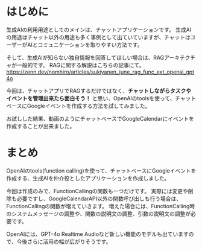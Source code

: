 # はじめに

生成AIの利用用途としてのメインは、チャットアプリケーションです。
生成AIの用途はチャット以外の用途も多く事例として出ていていますが、チャットはユーザーがAIとコミュニケーションを取りやすい方法です。

そして、生成AIが知らない独自情報を回答してほしい場合は、RAGアーキテクチャが一般的です。
RAGに関する解説はこちらの記事にて。
https://zenn.dev/nomhiro/articles/sukiyanen_june_rag_func_ext_openai_gpt4o


今回は、チャットアプリでRAGするだけではなく、**チャットしながらタスクやイベントを管理出来たら面白そう！**
と思い、OpenAIのtoolsを使って、チャットベースにGoogleイベントを作成する方法を試してみました。

お試しした結果、動画のようにチャットベースでGoogleCalendarにイベントを作成することが出来ました。

# まとめ

OpenAIのtools(function calling)を使って、チャットベースにGoogleイベントを作成する、生成AIを仲介役としたアプリケーションを作成しました。

今回は作成のみで、FunctionCallingの関数も一つだけです。
実際には変更や削除も必要ですし、GoogleCalendarAPI以外の関数呼び出しも行う場合は、FunctionCallingの関数が増えていきます。
増えた場合には、FunctionCalling時のシステムメッセージの調整や、関数の説明文の調整、引数の説明文の調整が必要です。


OpenAIには、GPT-4o Realtime Audioなど新しい機能のモデルも出ていますので、今後さらに活用の幅が広がりそうです。